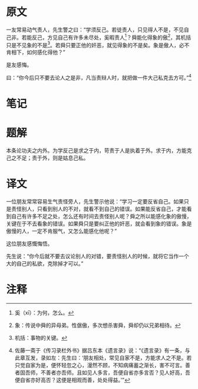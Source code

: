 # 原文
一友常易动气责人，先生警之曰：“学须反己。若徒责人，只见得人不是，不见自己非。若能反己，方见自己有许多未尽处，奚暇责人[^1]？舜能化得象的傲[^2]，其机括只是不见象的不是[^3]。若舜只要正他的奸恶，就见得象的不是矣。象是傲人，必不肯相下，如何感化得他？”

是友感悔。

曰：“你今后只不要去论人之是非，凡当责辩人时，就把做一件大己私克去方可。”[^4]
# 笔记

# 题解
本条论功夫之内外。为学反己是求之于内，苛责于人是执着于外。求于内，方能克己之不足；责于外，则是姑息己私。
# 译文
一位朋友常常容易生气责怪旁人，先生警示他说：“学习一定要反省自己。如果只是责怪别人，只看到别人的不对，就看不到自己的错误。如果能反省自己，才能看到自己有许多不足之处，怎么还有时间去责怪别人呢？舜之所以能感化象的傲慢，关键在于不去看象的错误。如果舜只是要纠正他的奸恶，就会看到象的错误。象是傲慢的人，一定不肯服气，又怎么能感化他呢？”

这位朋友感慨悔悟。

先生说：“你今后就不要去议论别人的对错，要责怪别人的时候，就将它当作一个大的自己的私欲，克除掉才可以。”
# 注释

[^1]: 奚（xī）：为何，怎么。
[^2]: 象：传说中舜的异母弟。性倨傲，多次想杀害舜，舜却仍以兄弟相待。
[^3]: 机括：事物的关键。
[^4]: 佐藤一斋于《传习录栏外书》据吕东本《遗言录》说：“《遗言录》有一条，与此章互发，录如左：先生曰：‘朋友相处，常见自家不是，方能求人之不是。若只觉自家为是，便怀轻忽之心，漫然不顾，不知病痛蓄之渐长，害不可言。善者固吾师，不善者亦吾师。且如见人多言，吾便自省亦多言否？见人好高，吾便自省亦好高否？这便是相观而善，处处得益。’”